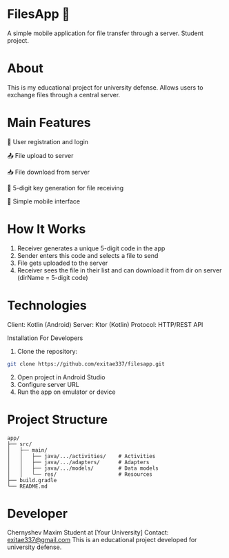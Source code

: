 # FilesApp 📱
A simple mobile application for file transfer through a server. Student project.

# About
This is my educational project for university defense. Allows users to exchange files through a central server.

# Main Features

🔐 User registration and login

📤 File upload to server

📥 File download from server

🔑 5-digit key generation for file receiving

📱 Simple mobile interface

# How It Works
1. Receiver generates a unique 5-digit code in the app
2. Sender enters this code and selects a file to send
3. File gets uploaded to the server
4. Receiver sees the file in their list and can download it from dir on server (dirName = 5-digit code)

# Technologies
Client: Kotlin (Android)
Server: Ktor (Kotlin)
Protocol: HTTP/REST API

Installation
For Developers
1. Clone the repository:
```bash
git clone https://github.com/exitae337/filesapp.git
```
2. Open project in Android Studio
3. Configure server URL
4. Run the app on emulator or device

# Project Structure
```text
app/
├── src/
│   ├── main/
│   │   ├── java/.../activities/    # Activities
│   │   ├── java/.../adapters/      # Adapters
│   │   ├── java/.../models/        # Data models
│   │   └── res/                    # Resources
├── build.gradle
└── README.md
```
# Developer
Chernyshev Maxim
Student at [Your University]
Contact: exitae337@gmail.com
This is an educational project developed for university defense.
